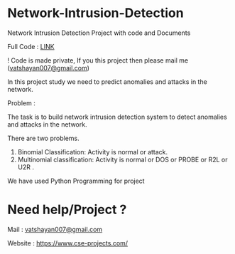 # Network-Intrusion-Detection
Network Intrusion Detection Project with code and Documents

Full Code : [LINK](https://colab.research.google.com/drive/1LCaFLFNf4dOUU1jznIhaVEdBeb_F7K4L?usp=sharing)

! Code is made private, If you this project then please mail me (vatshayan007@gmail.com) 

In this project study we need to predict anomalies and attacks in the network.

Problem :

The task is to build network intrusion detection system to detect anomalies and attacks in the network.

There are two problems.

1. Binomial Classification: Activity is normal or attack.
2. Multinomial classification: Activity is normal or DOS or PROBE or R2L or U2R .

We have used Python Programming for project

# Need help/Project ?

Mail : vatshayan007@gmail.com

Website : https://www.cse-projects.com/


